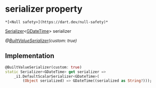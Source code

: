 


# serializer property




    *[<Null safety>](https://dart.dev/null-safety)*




[Serializer](https://pub.dev/documentation/built_value/8.1.3/serializer/Serializer-class.html)&lt;[GDateTime](../../third_party_yonomi_graphql_schema_schema.docs.schema.gql/GDateTime-class.md)> serializer
  
_@[BuiltValueSerializer](https://pub.dev/documentation/built_value/8.1.3/built_value/BuiltValueSerializer-class.html)(custom: true)_






## Implementation

```dart
@BuiltValueSerializer(custom: true)
static Serializer<GDateTime> get serializer =>
    _i1.DefaultScalarSerializer<GDateTime>(
        (Object serialized) => GDateTime((serialized as String?)));
```








